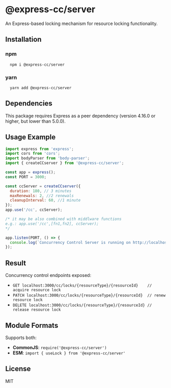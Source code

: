 # @express-cc/server

An Express-based locking mechanism for resource locking functionality.

## Installation

### npm

```
  npm i @express-cc/server
```

### yarn

```
  yarn add @express-cc/server
```

## Dependencies

This package requires Express as a peer dependency (version 4.16.0 or higher, but lower than 5.0.0).

## Usage Example

```js
import express from 'express';
import cors from 'cors';
import bodyParser from 'body-parser';
import { createCCserver } from '@express-cc/server';

const app = express();
const PORT = 3000;

const ccServer = createCCserver({
  duration: 180, // 3 minutes
  maxRenewals: 2, //2 renewals
  cleanupInterval: 60, //1 minute
});
app.use('/cc', ccServer);

/* it may be also combined with middlware functions
e.g.: app.use('/cc',[fn1,fn2], ccServer);
*/

app.listen(PORT, () => {
  console.log(`Concurrency Control Server is running on http://localhost:${PORT}/cc`);
});
```

## Result

Concurrency control endpoints exposed:

- `GET localhost:3000/cc/locks/{resourceType}/{resourceId}    // acquire resource lock`
- `PATCH localhost:3000/cc/locks/{resourceType}/{resourceId}  // renew resource lock`
- `DELETE localhost:3000/cc/locks/{resourceType}/{resourceId} // release resource lock`

## Module Formats

Supports both:

- **CommonJS**: `require('@express-cc/server')`
- **ESM**: `import { useLock } from '@express-cc/server'`

## License

MIT
